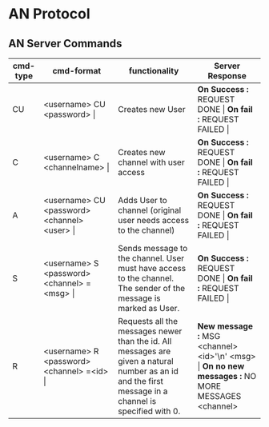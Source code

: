 # AN Protocol

<!-- /*
 * Arguments are commands
 * REQUESTS TO SERVER
 * <username> C <channelname> | 
 * <username> A <password> <channel> <user> |
 * <username> CU <password> |
 * <username> S <password> <channel> =<...msg> |
 * <username> R <password> <channel>  <msgnumber> |
 * 
 * 
 * RESPONSES FROM SERVER
 * REQUEST DONE |
 * REQUEST FAILED |
 * MSG <channel name> <number>
 * <...> |
 * NO MORE MESSAGES
 */ -->

## AN Server Commands 
cmd-type | cmd-format | functionality | Server Response |
---------| -----------------| -----------|--------------|
CU       | \<username\> CU \<password\> \| | Creates new User |<b>On Success :</b> REQUEST DONE \| <b>On fail :</b> REQUEST FAILED \| |
C        | \<username\> C \<channelname\>  \| | Creates new channel with user access | <b>On Success :</b> REQUEST DONE \| <b>On fail :</b> REQUEST FAILED \| |
A        | \<username\> CU \<password\> \<channel\> \<user\> \| |Adds User to channel (original user needs access to the channel) | <b>On Success :</b> REQUEST DONE \| <b>On fail :</b> REQUEST FAILED \| |
S        | \<username\> S \<password\> \<channel\> =\<msg\> \| | Sends message to the channel. User must have access to the channel. The sender of the message is marked as User. | <b>On Success :</b> REQUEST DONE \| <b>On fail :</b> REQUEST FAILED \| |
R        | \<username\> R \<password\> \<channel\> =\<id\> \| | Requests all the messages newer than the id. All messages are given a natural number as an id and the first message in a channel is specified with 0. | <b>New message :</b> MSG \<channel\> \<id\>'\n' \<msg\> \| <b>On no new messages : </b> NO MORE MESSAGES \<channel\>